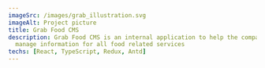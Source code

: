```yaml
---
imageSrc: /images/grab_illustration.svg
imageAlt: Project picture
title: Grab Food CMS
description: Grab Food CMS is an internal application to help the company
  manage information for all food related services
techs: [React, TypeScript, Redux, Antd]
---
```

